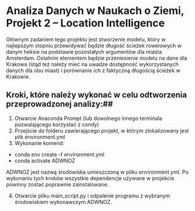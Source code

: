 # Analiza Danych w Naukach o Ziemi, Projekt 2 – Location Intelligence

Głównym zadaniem tego projektu jest stworzenie modelu, który w najlepszym stopniu przewidywać będzie długość ścieżek rowerowych w danym heksie na podstawie pozostałych argumentów dla miasta Amsterdam.
Ostatnim elementem będzie przeniesienie modelu na dane dla Krakowa (stąd też należy mieć na uwadze dostępność wykorzystanych danych dla obu miast) i porównanie ich z faktyczną długością ścieżek w Krakowie.

## Kroki, które należy wykonać w celu odtworzenia przeprowadzonej analizy:##
1. Otwarcie Anaconda Prompt (lub dowolnego innego terminala pozwalającego korzystać z condy)
2. Przejście do folderu zawierającego projekt, w którym zlokalizowany jest plik environment.yml
3. Wykonanie komend:
 - conda env create -f environment.yml
 - conda activate ADWNOZ

ADWNOZ jest nazwą środowiska umieszczoną w pliku environment.yml.
Po wykonaniu tych kroków wszystkie dependencje używane w projekcie powinny zostać poprawnie zainstalowane.

4.  Otwarcie pliku main_script.py i odpalenie programu z wybranym środowiskiem wykonawczym ADWNOZ. 

